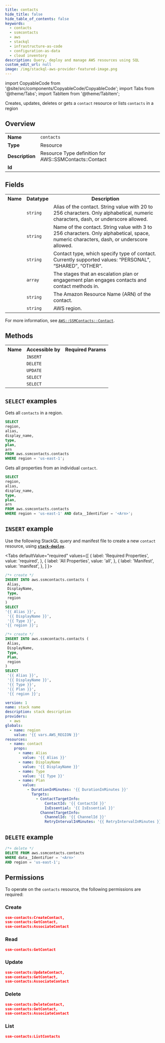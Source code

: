 ```yaml
---
title: contacts
hide_title: false
hide_table_of_contents: false
keywords:
  - contacts
  - ssmcontacts
  - aws
  - stackql
  - infrastructure-as-code
  - configuration-as-data
  - cloud inventory
description: Query, deploy and manage AWS resources using SQL
custom_edit_url: null
image: /img/stackql-aws-provider-featured-image.png
---
```


import CopyableCode from '@site/src/components/CopyableCode/CopyableCode';
import Tabs from '@theme/Tabs';
import TabItem from '@theme/TabItem';

Creates, updates, deletes or gets a <code>contact</code> resource or lists <code>contacts</code> in a region

## Overview
<table>
<tbody>
<tr><td><b>Name</b></td><td><code>contacts</code></td></tr>
<tr><td><b>Type</b></td><td>Resource</td></tr>
<tr><td><b>Description</b></td><td>Resource Type definition for AWS::SSMContacts::Contact</td></tr>
<tr><td><b>Id</b></td><td><CopyableCode code="aws.ssmcontacts.contacts" /></td></tr>
</tbody>
</table>

## Fields
<table>
<tbody>
<tr><th>Name</th><th>Datatype</th><th>Description</th></tr><tr><td><CopyableCode code="alias" /></td><td><code>string</code></td><td>Alias of the contact. String value with 20 to 256 characters. Only alphabetical, numeric characters, dash, or underscore allowed.</td></tr>
<tr><td><CopyableCode code="display_name" /></td><td><code>string</code></td><td>Name of the contact. String value with 3 to 256 characters. Only alphabetical, space, numeric characters, dash, or underscore allowed.</td></tr>
<tr><td><CopyableCode code="type" /></td><td><code>string</code></td><td>Contact type, which specify type of contact. Currently supported values: “PERSONAL”, “SHARED”, “OTHER“.</td></tr>
<tr><td><CopyableCode code="plan" /></td><td><code>array</code></td><td>The stages that an escalation plan or engagement plan engages contacts and contact methods in.</td></tr>
<tr><td><CopyableCode code="arn" /></td><td><code>string</code></td><td>The Amazon Resource Name (ARN) of the contact.</td></tr>
<tr><td><CopyableCode code="region" /></td><td><code>string</code></td><td>AWS region.</td></tr>
</tbody>
</table>

For more information, see <a href="https://docs.aws.amazon.com/AWSCloudFormation/latest/UserGuide/aws-resource-ssmcontacts-contact.html"><code>AWS::SSMContacts::Contact</code></a>.

## Methods

<table>
<tbody>
  <tr>
    <th>Name</th>
    <th>Accessible by</th>
    <th>Required Params</th>
  </tr>
  <tr>
    <td><CopyableCode code="create_resource" /></td>
    <td><code>INSERT</code></td>
    <td><CopyableCode code="Alias, DisplayName, Type, region" /></td>
  </tr>
  <tr>
    <td><CopyableCode code="delete_resource" /></td>
    <td><code>DELETE</code></td>
    <td><CopyableCode code="data__Identifier, region" /></td>
  </tr>
  <tr>
    <td><CopyableCode code="update_resource" /></td>
    <td><code>UPDATE</code></td>
    <td><CopyableCode code="data__Identifier, data__PatchDocument, region" /></td>
  </tr>
  <tr>
    <td><CopyableCode code="list_resources" /></td>
    <td><code>SELECT</code></td>
    <td><CopyableCode code="region" /></td>
  </tr>
  <tr>
    <td><CopyableCode code="get_resource" /></td>
    <td><code>SELECT</code></td>
    <td><CopyableCode code="data__Identifier, region" /></td>
  </tr>
</tbody>
</table>

## `SELECT` examples
Gets all <code>contacts</code> in a region.
```sql
SELECT
region,
alias,
display_name,
type,
plan,
arn
FROM aws.ssmcontacts.contacts
WHERE region = 'us-east-1';
```
Gets all properties from an individual <code>contact</code>.
```sql
SELECT
region,
alias,
display_name,
type,
plan,
arn
FROM aws.ssmcontacts.contacts
WHERE region = 'us-east-1' AND data__Identifier = '<Arn>';
```

## `INSERT` example

Use the following StackQL query and manifest file to create a new <code>contact</code> resource, using [__`stack-deploy`__](https://pypi.org/project/stack-deploy/).

<Tabs
    defaultValue="required"
    values={[
      { label: 'Required Properties', value: 'required', },
      { label: 'All Properties', value: 'all', },
      { label: 'Manifest', value: 'manifest', },
    ]
}>
<TabItem value="required">

```sql
/*+ create */
INSERT INTO aws.ssmcontacts.contacts (
 Alias,
 DisplayName,
 Type,
 region
)
SELECT 
'{{ Alias }}',
 '{{ DisplayName }}',
 '{{ Type }}',
'{{ region }}';
```
</TabItem>
<TabItem value="all">

```sql
/*+ create */
INSERT INTO aws.ssmcontacts.contacts (
 Alias,
 DisplayName,
 Type,
 Plan,
 region
)
SELECT 
 '{{ Alias }}',
 '{{ DisplayName }}',
 '{{ Type }}',
 '{{ Plan }}',
 '{{ region }}';
```
</TabItem>
<TabItem value="manifest">

```yaml
version: 1
name: stack name
description: stack description
providers:
  - aws
globals:
  - name: region
    value: '{{ vars.AWS_REGION }}'
resources:
  - name: contact
    props:
      - name: Alias
        value: '{{ Alias }}'
      - name: DisplayName
        value: '{{ DisplayName }}'
      - name: Type
        value: '{{ Type }}'
      - name: Plan
        value:
          - DurationInMinutes: '{{ DurationInMinutes }}'
            Targets:
              - ContactTargetInfo:
                  ContactId: '{{ ContactId }}'
                  IsEssential: '{{ IsEssential }}'
                ChannelTargetInfo:
                  ChannelId: '{{ ChannelId }}'
                  RetryIntervalInMinutes: '{{ RetryIntervalInMinutes }}'

```
</TabItem>
</Tabs>

## `DELETE` example

```sql
/*+ delete */
DELETE FROM aws.ssmcontacts.contacts
WHERE data__Identifier = '<Arn>'
AND region = 'us-east-1';
```

## Permissions

To operate on the <code>contacts</code> resource, the following permissions are required:

### Create
```json
ssm-contacts:CreateContact,
ssm-contacts:GetContact,
ssm-contacts:AssociateContact
```

### Read
```json
ssm-contacts:GetContact
```

### Update
```json
ssm-contacts:UpdateContact,
ssm-contacts:GetContact,
ssm-contacts:AssociateContact
```

### Delete
```json
ssm-contacts:DeleteContact,
ssm-contacts:GetContact,
ssm-contacts:AssociateContact
```

### List
```json
ssm-contacts:ListContacts
```
